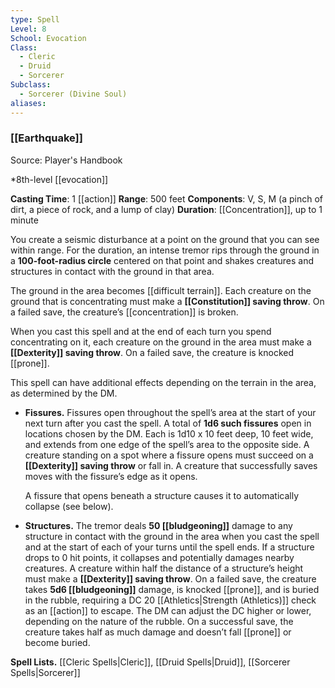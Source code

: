 ```yaml
---
type: Spell
Level: 8
School: Evocation
Class:
  - Cleric
  - Druid
  - Sorcerer
Subclass:
  - Sorcerer (Divine Soul)
aliases:
---
```

### [[Earthquake]]

Source: Player's Handbook

*8th-level [[evocation]]

**Casting Time**: 1 [[action]]
**Range**: 500 feet
**Components**: V, S, M (a pinch of dirt, a piece of rock, and a lump of clay)
**Duration**: [[Concentration]], up to 1 minute

You create a seismic disturbance at a point on the ground that you can see within range. For the duration, an intense tremor rips through the ground in a **100-foot-radius circle** centered on that point and shakes creatures and structures in contact with the ground in that area.

The ground in the area becomes [[difficult terrain]]. Each creature on the ground that is concentrating must make a **[[Constitution]] saving throw**. On a failed save, the creature’s [[concentration]] is broken.

When you cast this spell and at the end of each turn you spend concentrating on it, each creature on the ground in the area must make a **[[Dexterity]] saving throw**. On a failed save, the creature is knocked [[prone]].

This spell can have additional effects depending on the terrain in the area, as determined by the DM.

- **Fissures.** Fissures open throughout the spell’s area at the start of your next turn after you cast the spell. A total of **1d6 such fissures** open in locations chosen by the DM. Each is 1d10 x 10 feet deep, 10 feet wide, and extends from one edge of the spell’s area to the opposite side. A creature standing on a spot where a fissure opens must succeed on a **[[Dexterity]] saving throw** or fall in. A creature that successfully saves moves with the fissure’s edge as it opens.

	A fissure that opens beneath a structure causes it to automatically collapse (see below).

- **Structures.** The tremor deals **50 [[bludgeoning]]** damage to any structure in contact with the ground in the area when you cast the spell and at the start of each of your turns until the spell ends. If a structure drops to 0 hit points, it collapses and potentially damages nearby creatures. A creature within half the distance of a structure’s height must make a **[[Dexterity]] saving throw**. On a failed save, the creature takes **5d6 [[bludgeoning]]** damage, is knocked [[prone]], and is buried in the rubble, requiring a DC 20 [[Athletics|Strength (Athletics)]] check as an [[action]] to escape. The DM can adjust the DC higher or lower, depending on the nature of the rubble. On a successful save, the creature takes half as much damage and doesn’t fall [[prone]] or become buried.

**Spell Lists.** [[Cleric Spells|Cleric]], [[Druid Spells|Druid]], [[Sorcerer Spells|Sorcerer]] 